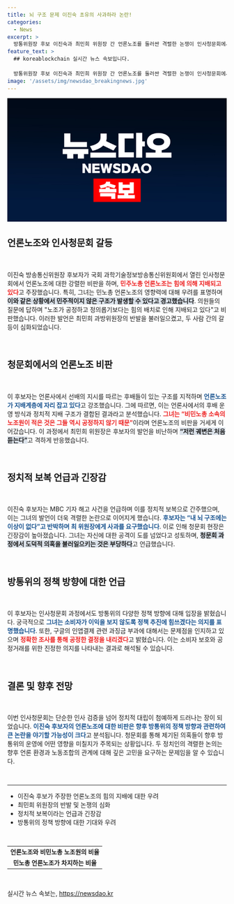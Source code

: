 ```yaml
---
title: 뇌 구조 문제 이진숙 초유의 사과하라 논란!
categories:
  - News
excerpt: >
  방통위원장 후보 이진숙과 최민희 위원장 간 언론노조를 둘러싼 격렬한 논쟁이 인사청문회에서 벌어졌다. 이 후보자는 언론노조의 힘의 지배를 주장하며 정치 보복 논란을 일으켰고, 최 위원장은 궤변이라며 강력 반박했다.
feature_text: >
  ## koreablockchain 실시간 뉴스 속보입니다.

  방통위원장 후보 이진숙과 최민희 위원장 간 언론노조를 둘러싼 격렬한 논쟁이 인사청문회에서 벌어졌다. 이 후보자는 언론노조의 힘의 지배를 주장하며 정치 보복 논란을 일으켰고, 최 위원장은 궤변이라며 강력 반박했다.
image: '/assets/img/newsdao_breakingnews.jpg'
---
```


<p><img src="/assets/img/newsdao_breakingnews.jpg" alt="koreablockchain 속보" /></p>

<h2 data-ke-size="size26">언론노조와 인사청문회 갈등</h2>

<p data-ke-size="size16">&nbsp;</p>

<p>이진숙 방송통신위원장 후보자가 국회 과학기술정보방송통신위원회에서 열린 인사청문회에서 언론노조에 대한 강렬한 비판을 하며, <b><span style="color: #ee2323;">민주노총 언론노조는 힘에 의해 지배되고 있다</span></b>고 주장했습니다. 특히, 그녀는 민노총 언론노조의 영향력에 대해 우려를 표명하며 <b><span style="background-color: #21538527;">이와 같은 상황에서 민주적이지 않은 구조가 발생할 수 있다고 경고했습니다</span></b>. 의원들의 질문에 답하며 "노조가 공정하고 정의롭기보다는 힘의 배치로 인해 지배되고 있다"고 비판했습니다. 이러한 발언은 최민희 과방위원장의 반발을 불러일으켰고, 두 사람 간의 갈등이 심화되었습니다. </p>

<p data-ke-size="size16">&nbsp;</p>

<h2 data-ke-size="size26">청문회에서의 언론노조 비판</h2>

<p data-ke-size="size16">&nbsp;</p>

<p>이 후보자는 언론사에서 선배의 지시를 따르는 후배들이 있는 구조를 지적하며 <b><span style="color: #1a5490;">언론노조가 지배계층에 자리 잡고 있다</span></b>고 강조했습니다. 그에 따르면, 이는 언론사에서의 후배 운영 방식과 정치적 지배 구조가 결합된 결과라고 분석했습니다. <b><span style="color: #ee2323;">그녀는 “비민노총 소속의 노조원이 적은 것은 그들 역시 공정하지 않기 때문”</span></b>이라며 언론노조의 비판을 거세게 이어갔습니다. 이 과정에서 최민희 위원장은 후보자의 발언을 비난하며 <b><span style="background-color: #21538527;">“저런 궤변은 처음 듣는다”</span></b>고 격하게 반응했습니다. </p>

<p data-ke-size="size16">&nbsp;</p>

<h2 data-ke-size="size26">정치적 보복 언급과 긴장감</h2>

<p data-ke-size="size16">&nbsp;</p>

<p>이진숙 후보자는 MBC 기자 해고 사건을 언급하며 이를 정치적 보복으로 간주했으며, 이는 그녀의 발언이 더욱 격렬한 논란으로 이어지게 했습니다. <b><span style="color: #1a5490;">후보자는 “내 뇌 구조에는 이상이 없다”고 반박하며 최 위원장에게 사과를 요구했습니다</span></b>. 이로 인해 청문회 현장은 긴장감이 높아졌습니다. 그녀는 자신에 대한 공격이 도를 넘었다고 성토하며, <b><span style="background-color: #21538527;">청문회 과정에서 도덕적 의혹을 불러일으키는 것은 부당하다</span></b>고 언급했습니다. </p>

<p data-ke-size="size16">&nbsp;</p>

<h2 data-ke-size="size26">방통위의 정책 방향에 대한 언급</h2>

<p data-ke-size="size16">&nbsp;</p>

<p>이 후보자는 인사청문회 과정에서도 방통위의 다양한 정책 방향에 대해 입장을 밝혔습니다. 궁극적으로 <b><span style="color: #1a5490;">그녀는 소비자가 이익을 보지 않도록 정책 추진에 힘쓰겠다는 의지를 표명했습니다</span></b>. 또한, 구글의 인앱결제 관련 과징금 부과에 대해서는 문제점을 인지하고 있으며 <b><span style="color: #ee2323;">정확한 조사를 통해 공정한 결정을 내리겠다</span></b>고 밝혔습니다. 이는 소비자 보호와 공정거래를 위한 진정한 의지를 나타내는 결과로 해석될 수 있습니다.</p>

<p data-ke-size="size16">&nbsp;</p>

<h2 data-ke-size="size26">결론 및 향후 전망</h2>

<p data-ke-size="size16">&nbsp;</p>

<p>이번 인사청문회는 단순한 인사 검증을 넘어 정치적 대립이 첨예하게 드러나는 장이 되었습니다. <b><span style="color: #1a5490;">이진숙 후보자의 언론노조에 대한 비판은 향후 방통위의 정책 방향과 관련하여 큰 논란을 야기할 가능성이 크다</span></b>고 분석됩니다. 청문회를 통해 제기된 의혹들이 향후 방통위의 운영에 어떤 영향을 미칠지가 주목되는 상황입니다. 두 정치인의 격렬한 논의는 향후 언론 환경과 노동조합의 관계에 대해 깊은 고민을 요구하는 문제임을 알 수 있습니다.</p>

<p data-ke-size="size16">&nbsp;</p>

<hr>

<ul>
    <li>이진숙 후보가 주장한 언론노조의 힘의 지배에 대한 우려</li>
    <li>최민희 위원장의 반발 및 논쟁의 심화</li>
    <li>정치적 보복이라는 언급과 긴장감</li>
    <li>방통위의 정책 방향에 대한 기대와 우려</li>
</ul>

<p data-ke-size="size16">&nbsp;</p>

<table>
    <tr>
        <td style="text-align: center; height: 17px;"><b>언론노조와 비민노총 노조원의 비율</b></td>
    </tr>
    <tr>
        <td style="text-align: center; height: 17px;"><b>민노총 언론노조가 차지하는 비율</b></td>
    </tr>
</table>

<p data-ke-size="size16">&nbsp;</p>
실시간 뉴스 속보는, <a href="https://newsdao.kr" rel="dofollow">https://newsdao.kr</a>


